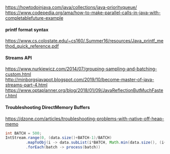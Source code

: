 https://howtodoinjava.com/java/collections/java-priorityqueue/  
https://www.codepedia.org/ama/how-to-make-parallel-calls-in-java-with-completablefuture-example  

#### printf format syntax
https://www.cs.colostate.edu/~cs160/.Summer16/resources/Java_printf_method_quick_reference.pdf   

#### Streams API
https://www.nurkiewicz.com/2014/07/grouping-sampling-and-batching-custom.html   
http://minborgsjavapot.blogspot.com/2019/10/become-master-of-java-streams-part-4.html   
https://www.optaplanner.org/blog/2018/01/09/JavaReflectionButMuchFaster.html   


#### Troubleshooting DirectMemory Buffers
https://dzone.com/articles/troubleshooting-problems-with-native-off-heap-memo   





```java
int BATCH = 500;
IntStream.range(0, (data.size()+BATCH-1)/BATCH)
         .mapToObj(i -> data.subList(i*BATCH, Math.min(data.size(), (i+1)*BATCH)))
         .forEach(batch -> process(batch))
```
